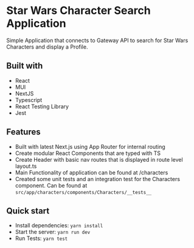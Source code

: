 # Star Wars Character Search Application

Simple Application that connects to Gateway API to search for Star Wars Characters and display a Profile.

## Built with

- React
- MUI
- NextJS
- Typescript
- React Testing Library
- Jest

## Features

- Built with latest Next.js using App Router for internal routing
- Create modular React Components that are typed with TS
- Create Header with basic nav routes that is displayed in route level layout.ts
- Main Functionality of application can be found at /characters
- Created some unit tests and an integration test for the Characters component. Can be found at `src/app/characters/components/Characters/__tests__`

## Quick start

- Install dependencies: `yarn install`
- Start the server: `yarn run dev`
- Run Tests: `yarn test`
